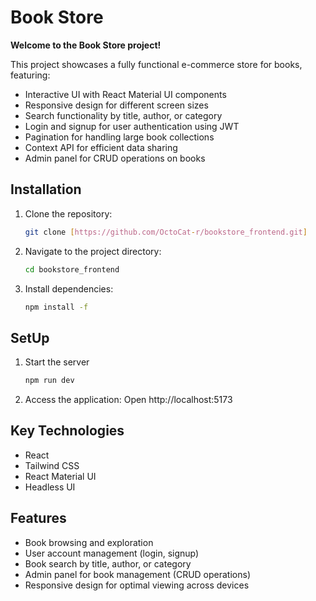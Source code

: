 # Book Store

**Welcome to the Book Store project!** 

This project showcases a fully functional e-commerce store for books, featuring:

- Interactive UI with React Material UI components
- Responsive design for different screen sizes
- Search functionality by title, author, or category
- Login and signup for user authentication using JWT 
- Pagination for handling large book collections
- Context API for efficient data sharing
- Admin panel for CRUD operations on books

## Installation

1. Clone the repository:
   ```bash
   git clone [https://github.com/OctoCat-r/bookstore_frontend.git]
   
2. Navigate to the project directory:
   ```bash
   cd bookstore_frontend

3. Install dependencies:
   ```bash
   npm install -f

## SetUp

1.   Start the server
     ```bash
     npm run dev
     
2. Access the application: Open http://localhost:5173

## Key Technologies

- React
- Tailwind CSS
- React Material UI
- Headless UI

## Features

- Book browsing and exploration
- User account management (login, signup)
- Book search by title, author, or category
- Admin panel for book management (CRUD operations)
- Responsive design for optimal viewing across devices







